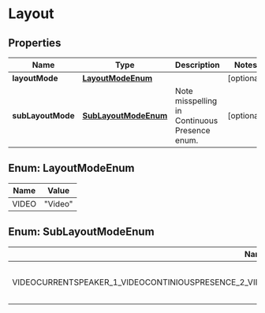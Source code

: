 
# Layout

## Properties
Name | Type | Description | Notes
------------ | ------------- | ------------- | -------------
**layoutMode** | [**LayoutModeEnum**](#LayoutModeEnum) |  |  [optional]
**subLayoutMode** | [**SubLayoutModeEnum**](#SubLayoutModeEnum) | Note misspelling in Continuous Presence enum. |  [optional]


<a name="LayoutModeEnum"></a>
## Enum: LayoutModeEnum
Name | Value
---- | -----
VIDEO | &quot;Video&quot;


<a name="SubLayoutModeEnum"></a>
## Enum: SubLayoutModeEnum
Name | Value
---- | -----
VIDEOCURRENTSPEAKER_1_VIDEOCONTINIOUSPRESENCE_2_VIDEOCONSTANTPRESENCE_3_VIDEOCONTINUOUSPRESENCE_4_ | &quot;VideoCurrentSpeaker(1) VideoContiniousPresence(2) VideoConstantPresence(3) VideoContinuousPresence(4)&quot;



